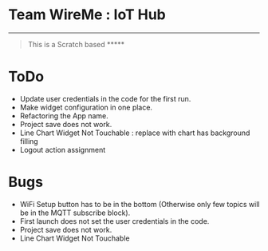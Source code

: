 Team WireMe : IoT Hub
===================
---
> This is a Scratch based *****

ToDo
===================
 - Update user credentials in the code for the first run.
 - Make widget configuration in one place.
 - Refactoring the App name.
 - Project save does not work.
 - Line Chart Widget Not Touchable : replace with chart has background filling
 - Logout action assignment

Bugs
===================

 - WiFi Setup button has to be in the bottom (Otherwise only few topics will be in the MQTT subscribe block).
 - First launch does not set the user credentials in the code.
 - Project save does not work.
 - Line Chart Widget Not Touchable
